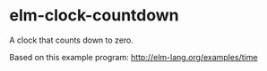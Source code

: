 # elm-clock-countdown
A clock that counts down to zero.

Based on this example program: http://elm-lang.org/examples/time
